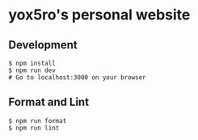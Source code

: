 # yox5ro's personal website

## Development

```
$ npm install
$ npm run dev
# Go to localhost:3000 on your browser
```

## Format and Lint

```
$ npm run format
$ npm run lint
```
